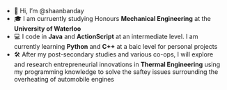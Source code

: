 - 👋 Hi, I’m @shaanbanday
- 🎓 I am curruently studying Honours **Mechanical Engineering** at the **University of Waterloo**
- 💻 I code in **Java** and **ActionScript** at an intermediate level. I am currently learning **Python** and **C++** at a baic level for personal projects
- 🛠 After my post-secondary studies and various co-ops, I will explore and research entrepreneurial innovations in **Thermal Engineering** using my programming knowledge to solve the saftey issues surrounding the overheating of automobile engines

<!---
shaanbanday/shaanbanday is a ✨ special ✨ repository because its `README.md` (this file) appears on your GitHub profile.
You can click the Preview link to take a look at your changes.
--->
